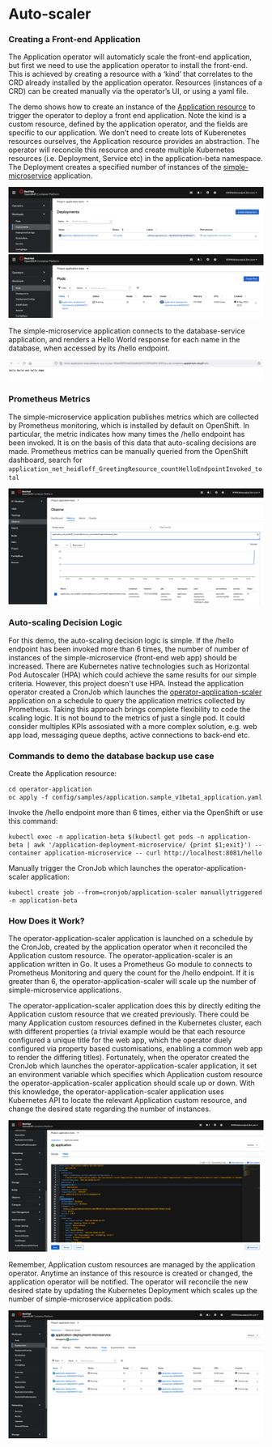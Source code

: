 # Auto-scaler

### Creating a Front-end Application

The Application operator will automaticly scale the front-end application, but first we need to use the application operator to install the front-end.  This is achieved by creating a resource with a ‘kind’ that correlates to the CRD already installed by the application operator. Resources (instances of a CRD) can be created manually via the operator’s UI, or using a yaml file.

The demo shows how to create an instance of the [Application resource](https://github.com/IBM/operator-sample-go/blob/main/operator-application/config/samples/application.sample_v1beta1_application.yaml) to trigger the operator to deploy a front end application.  Note the kind is a custom resource, defined by the application operator, and the fields are specific to our application.  We don’t need to create lots of Kuberenetes resources ourselves, the Application resource provides an abstraction. The operator will reconcile this resource and create multiple Kubernetes resources (i.e. Deployment, Service etc) in the application-beta namespace. The Deployment creates a specified number of instances of the [simple-microservice](https://github.com/IBM/operator-sample-go/tree/main/simple-microservice) application.


![image](./images/demo17.png) 
![image](./images/demo18.png) 

The simple-microservice application connects to the database-service application, and renders a Hello World response for each name in the database, when accessed by its /hello endpoint.

![image](./images/demo19.png) 

### Prometheus Metrics

The simple-microservice application publishes metrics which are collected by Prometheus monitoring, which is installed by default on OpenShift. In particular, the metric indicates how many times the /hello endpoint has been invoked.  It is on the basis of this data that auto-scaling decisions are made.  Prometheus metrics can be manually queried from the OpenShift dashboard, search for ```application_net_heidloff_GreetingResource_countHelloEndpointInvoked_total```

![image](./images/demo32.png) 

### Auto-scaling Decision Logic

For this demo, the auto-scaling decision logic is simple.  If the /hello endpoint has been invoked more than 6 times, the number of number of instances of the simple-microservice (front-end web app) should be increased. There are Kubernetes native technologies such as Horizontal Pod Autoscaler (HPA) which could achieve the same results for our simple criteria. However, this project doesn't use HPA. Instead the application operator created a CronJob which launches the [operator-application-scaler](https://github.com/IBM/operator-sample-go/tree/main/operator-application-scaler) application on a schedule to query the application metrics collected by Prometheus.  Taking this approach brings complete flexibility to code the scaling logic. It is not bound to the metrics of just a single pod.  It could consider multiples KPIs assosiated with a more complex solution, e.g. web app load, messaging queue depths, active connections to back-end etc.

### Commands to demo the database backup use case

Create the Application resource:
```
cd operator-application
oc apply -f config/samples/application.sample_v1beta1_application.yaml
```


Invoke the /hello endpoint more than 6 times, either via the OpenShift or use this command:
```
kubectl exec -n application-beta $(kubectl get pods -n application-beta | awk '/application-deployment-microservice/ {print $1;exit}') --container application-microservice -- curl http://localhost:8081/hello
```

Manually trigger the CronJob which launches the operator-application-scaler application:
```
kubectl create job --from=cronjob/application-scaler manuallytriggered -n application-beta
```

### How Does it Work?

The operator-application-scaler application is launched on a schedule by the CronJob, created by the application operator when it reconciled the Application custom resource. The operator-application-scaler is an application written in Go.  It uses a Prometheus Go module to connects to Prometheus Monitoring and query the count for the /hello endpoint.  If it is greater than 6, the operator-application-scaler will scale up the number of simple-microservice applications.

The operator-application-scaler application does this by directly editing the Application custom resource that we created previously. There could be many Application custom resources defined in the Kubernetes cluster, each with different properties (a trivial example would be that each resource configured a unique title for the web app, which the operator duely configured via property based customisations, enabling a common web app to render the differing titles).  Fortunately, when the operator created the CronJob which launches the operator-application-scaler application, it set an environment variable which specifies which Application custom resource the operator-application-scaler application should scale up or down.  With this knowledge, the operator-application-scaler application uses Kubernetes API to locate the relevant Application custom resource, and change the desired state regarding the number of instances.

![image](./images/demo26.png) 

Remember, Application custom resources are managed by the application operator.  Anytime an instance of this resource is created or changed, the application operator will be notified.  The operator will reconcile the new desired state by updating the Kubernetes Deployment which scales up the number of simple-microservice application pods.

![image](./images/demo28.png) 
